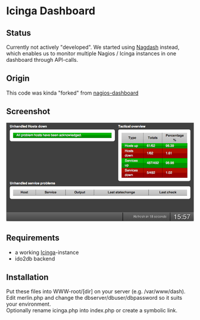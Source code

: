 # Icinga Dashboard

## Status

Currently not actively "developed". We started using [Nagdash](https://github.com/lozzd/Nagdash) instead, which enables us to monitor multiple Nagios / Icinga instances in one dashboard through API-calls.

## Origin

This code was kinda "forked" from [nagios-dashboard](http://github.com/foobar0815/nagios-dashboard/)

## Screenshot

![image](https://github.com/hbokh/icinga-dashboard/raw/master/screenshot.png)

## Requirements

- a working [Icinga](https://www.icinga.org/)-instance
- ido2db backend

## Installation

Put these files into WWW-root/[dir] on your server (e.g. /var/www/dash).  
Edit merlin.php and change the dbserver/dbuser/dbpassword so it suits your environment.  
Optionally rename icinga.php into index.php or create a symbolic link.
